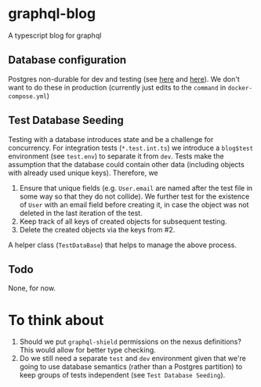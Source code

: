 # graphql-blog
A typescript blog for graphql

## Database configuration
Postgres non-durable for dev and testing (see [here](https://www.postgresql.org/docs/10/non-durability.html) and [here](https://stackoverflow.com/questions/9407442/optimise-postgresql-for-fast-testing)).  We don't want to do these in production (currently just edits to the `command` in `docker-compose.yml`)

## Test Database Seeding
Testing with a database introduces state and be a challenge for concurrency.  For integration tests (`*.test.int.ts`) we introduce a `blog$test` environment (see `test.env`) to separate it from `dev`.  Tests make the assumption that the database could contain other data (including objects with already used unique keys).  Therefore, we

1. Ensure that unique fields (e.g. `User.email` are named after the test file in some way so that they do not collide).  We further test for the existence of `User` with an email field before creating it, in case the object was not deleted in the last iteration of the test.
2. Keep track of all keys of created objects for subsequent testing.
3. Delete the created objects via the keys from #2.

A helper class (`TestDataBase`) that helps to manage the above process.

## Todo
None, for now.

# To think about
1. Should we put `graphql-shield` permissions on the nexus definitions?  This would allow for better type checking.
2. Do we still need a separate `test` and `dev` environment given that we're going to use database semantics (rather than a Postgres partition) to keep groups of tests independent (see `Test Database Seeding`).
